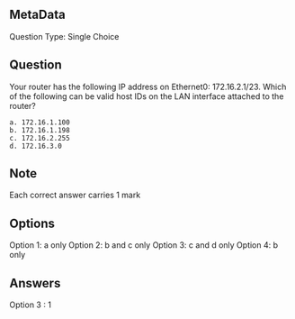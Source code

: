 ## MetaData
Question Type: Single Choice

## Question
Your router has the following IP address on Ethernet0: 172.16.2.1/23. Which of the following 
can be valid host IDs on the LAN interface attached to the router?

    a. 172.16.1.100 
    b. 172.16.1.198 
    c. 172.16.2.255 
    d. 172.16.3.0

## Note
Each correct answer carries 1 mark

## Options
Option 1: a only
Option 2: b and c only
Option 3: c and d only
Option 4: b only

## Answers
Option 3 : 1
